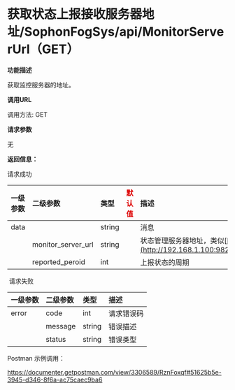 # 获取状态上报接收服务器地址/SophonFogSys/api/MonitorServerUrl（GET）

**功能描述**

获取监控服务器的地址。

**调用URL**

调用方法: GET

**请求参数**

无

 **返回信息：**

请求成功



| 一级参数 | 二级参数           | 类型   | <font color="#dd0000">默认值</font> | 描述                                                         | <font color="#dd0000">举例</font> |
| :------- | :----------------- | :----- | ----------------------------------- | :----------------------------------------------------------- | --------------------------------- |
| data     |                    | string |                                     | 消息                                                         |                                   |
|          | monitor_server_url | string |                                     | 状态管理服务器地址，类似[http://192.168.1.100:9828/EventServer/api/](http://192.168.1.100:9828/EventServer/api/SophonFogRelEvent)SophonFogStatus |                                   |
|          | reported_peroid    | int    |                                     | 上报状态的周期                                               |                                   |

​       请求失败

| 一级参数 | 二级参数 | 类型   | 描述       |
| :------- | :------- | :----- | :--------- |
| error    | code     | int    | 请求错误码 |
|          | message  | string | 错误描述   |
|          | status   | string | 错误类型   |

Postman 示例调用：

https://documenter.getpostman.com/view/3306589/RznFoxqf#51625b5e-3945-d346-8f6a-ac75caec9ba6